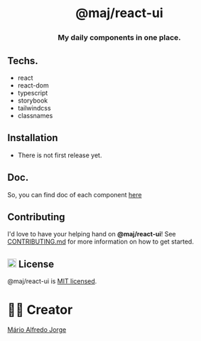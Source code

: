 # <p align="center">@maj/react-ui</p>

### <p align="center">My daily components in one place.<p>

## Techs.

- react
- react-dom
- typescript
- storybook
- tailwindcss
- classnames

## Installation

- There is not first release yet.

## Doc.

So, you can find doc of each component [here](https://github.com/Mario-aj/react-ui/blob/dev/DOCS.md)

## Contributing

I'd love to have your helping hand on <strong>@maj/react-ui</strong>! See <a href="https://github.com/Mario-aj/react-ui/blob/dev/CONTRIBUTING.md">CONTRIBUTING.md</a> for more information on how to get started.

## <img class="emoji" height="20" width="20"  src="https://github.githubassets.com/images/icons/emoji/unicode/1f4dc.png" alt="licence-icon"/> License

@maj/react-ui is <a href="https://github.com/Mario-aj/react-ui/blob/dev/LICENSE" target="blank">MIT licensed</a>.

# ✍🏻 Creator

<a href="https://github.com/Mario-aj">Mário Alfredo Jorge</a>
